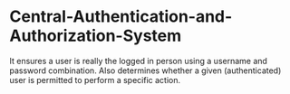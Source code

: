 # Central-Authentication-and-Authorization-System
It ensures a user is really the logged in person using a username and password combination. Also determines whether a given (authenticated) user is permitted to perform a specific action.  
